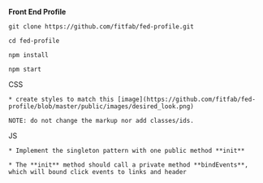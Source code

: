 **Front End Profile**

```
git clone https://github.com/fitfab/fed-profile.git

cd fed-profile

npm install

npm start

```

CSS

    * create styles to match this [image](https://github.com/fitfab/fed-profile/blob/master/public/images/desired_look.png)

    NOTE: do not change the markup nor add classes/ids.

JS

    * Implement the singleton pattern with one public method **init**

    * The **init** method should call a private method **bindEvents**, which will bound click events to links and header
